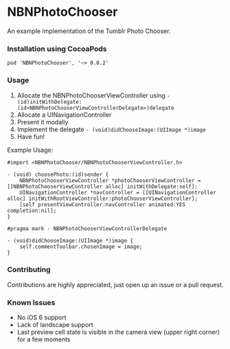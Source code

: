 NBNPhotoChooser
===============

An example implementation of the Tumblr Photo Chooser. 

### Installation using CocoaPods

`pod 'NBNPhotoChooser', '~> 0.0.2'`

### Usage

1. Allocate the NBNPhotoChooserViewController using `- (id)initWithDelegate:(id<NBNPhotoChooserViewControllerDelegate>)delegate` 
1. Allocate a UINavigationController
2. Present it modally
3. Implement the delegate `- (void)didChooseImage:(UIImage *)image` 
4. Have fun!

Example Usage:


	#import <NBNPhotoChooser/NBNPhotoChooserViewController.h>
		
	- (void) choosePhoto:(id)sender {
	    NBNPhotoChooserViewController *photoChooserViewController = [[NBNPhotoChooserViewController alloc] initWithDelegate:self];
	    UINavigationController *navController = [[UINavigationController alloc] initWithRootViewController:photoChooserViewController];
	    [self presentViewController:navController animated:YES completion:nil];
	}
		
	#pragma mark - NBNPhotoChooserViewControllerDelegate
		
	- (void)didChooseImage:(UIImage *)image {
	    self.commentToolbar.chosenImage = image;
	}
    
### Contributing

Contributions are highly appreciated, just open up an issue or a pull request.

### Known Issues


* No iOS 6 support
* Lack of landscape support
* Last preview cell state is visible in the camera view (upper right corner) for a few moments
